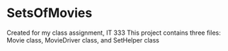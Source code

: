 # SetsOfMovies
Created for my class assignment, IT 333
This project contains three files:  Movie class, MovieDriver class, and SetHelper class
